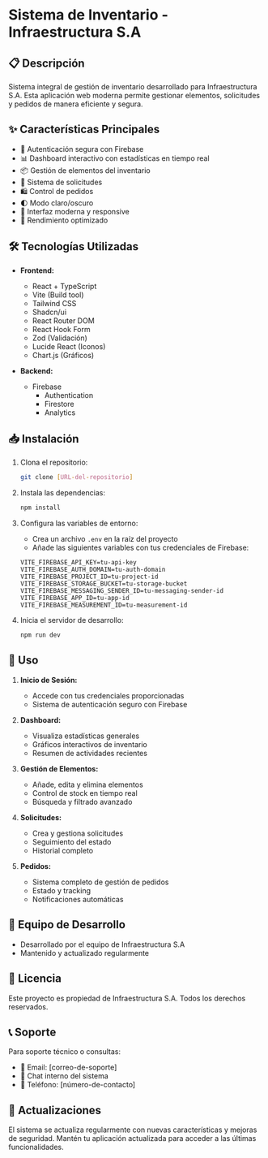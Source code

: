 # Sistema de Inventario - Infraestructura S.A

## 📋 Descripción
Sistema integral de gestión de inventario desarrollado para Infraestructura S.A. Esta aplicación web moderna permite gestionar elementos, solicitudes y pedidos de manera eficiente y segura.

## ✨ Características Principales

- 🔐 Autenticación segura con Firebase
- 📊 Dashboard interactivo con estadísticas en tiempo real
- 📦 Gestión de elementos del inventario
- 📝 Sistema de solicitudes
- 🛍️ Control de pedidos
- 🌓 Modo claro/oscuro
- 💫 Interfaz moderna y responsive
- 🚀 Rendimiento optimizado

## 🛠️ Tecnologías Utilizadas

- **Frontend:**
  - React + TypeScript
  - Vite (Build tool)
  - Tailwind CSS
  - Shadcn/ui
  - React Router DOM
  - React Hook Form
  - Zod (Validación)
  - Lucide React (Iconos)
  - Chart.js (Gráficos)

- **Backend:**
  - Firebase
    - Authentication
    - Firestore
    - Analytics

## 📥 Instalación

1. Clona el repositorio:
   ```bash
   git clone [URL-del-repositorio]
   ```

2. Instala las dependencias:
   ```bash
   npm install
   ```

3. Configura las variables de entorno:
   - Crea un archivo `.env` en la raíz del proyecto
   - Añade las siguientes variables con tus credenciales de Firebase:
   ```env
   VITE_FIREBASE_API_KEY=tu-api-key
   VITE_FIREBASE_AUTH_DOMAIN=tu-auth-domain
   VITE_FIREBASE_PROJECT_ID=tu-project-id
   VITE_FIREBASE_STORAGE_BUCKET=tu-storage-bucket
   VITE_FIREBASE_MESSAGING_SENDER_ID=tu-messaging-sender-id
   VITE_FIREBASE_APP_ID=tu-app-id
   VITE_FIREBASE_MEASUREMENT_ID=tu-measurement-id
   ```

4. Inicia el servidor de desarrollo:
   ```bash
   npm run dev
   ```

## 🚀 Uso

1. **Inicio de Sesión:**
   - Accede con tus credenciales proporcionadas
   - Sistema de autenticación seguro con Firebase

2. **Dashboard:**
   - Visualiza estadísticas generales
   - Gráficos interactivos de inventario
   - Resumen de actividades recientes

3. **Gestión de Elementos:**
   - Añade, edita y elimina elementos
   - Control de stock en tiempo real
   - Búsqueda y filtrado avanzado

4. **Solicitudes:**
   - Crea y gestiona solicitudes
   - Seguimiento del estado
   - Historial completo

5. **Pedidos:**
   - Sistema completo de gestión de pedidos
   - Estado y tracking
   - Notificaciones automáticas

## 👥 Equipo de Desarrollo

- Desarrollado por el equipo de Infraestructura S.A
- Mantenido y actualizado regularmente

## 📄 Licencia

Este proyecto es propiedad de Infraestructura S.A. Todos los derechos reservados.

## 📞 Soporte

Para soporte técnico o consultas:
- 📧 Email: [correo-de-soporte]
- 💬 Chat interno del sistema
- 📱 Teléfono: [número-de-contacto]

## 🔄 Actualizaciones

El sistema se actualiza regularmente con nuevas características y mejoras de seguridad. Mantén tu aplicación actualizada para acceder a las últimas funcionalidades.
